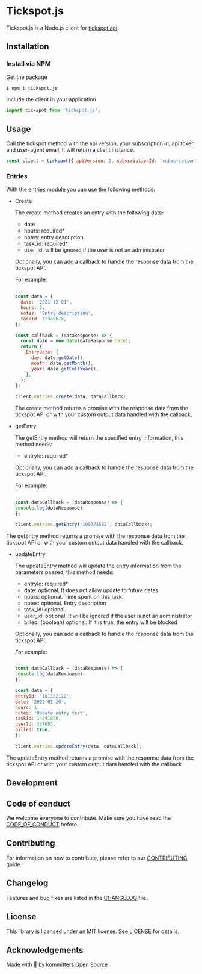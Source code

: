 # Tickspot.js
Tickspot.js is a Node.js client for [tickspot api](https://github.com/tick/tick-api).

## Installation

### Install via NPM
Get the package

```shell
$ npm i tickspot.js
```

Include the client in your application

```javascript
import tickspot from 'tickspot.js';
```
## Usage
Call the tickspot method with the api version, your subscription id, api token and user-agent email, it will return a client instance.

```javascript
const client = tickspot({ apiVersion: 2, subscriptionId: 'subscriptionId', apiToken: 'apiToken', agentEmail: 'agentEmail' })
```

### Entries
With the entries module you can use the following methods:
- Create

  The create method creates an entry with the following data:
  - date
  - hours: required*
  - notes: entry description
  - task_id: required*
  - user_id: will be ignored if the user is not an administrator

  Optionally, you can add a callback to handle the response data from the tickspot API.

  For example:
  ```javascript
  ...
  const data = {
    date: '2021-12-01',
    hours: 2,
    notes: 'Entry description',
    taskId: 12345678,
  };

  const callback = (dataResponse) => {
    const date = new Date(dataResponse.date);
    return {
      EntryDate: {
        day: date.getDate(),
        month: date.getMonth(),
        year: date.getFullYear(),
      },
    };
  };

  client.entries.create(data, dataCallback);
  ```
  The create method returns a promise with the response data from the tickspot API or with your custom output data handled with the callback.

- getEntry

   The getEntry method will return the specified entry information, this method needs:
  - entryId: required*

   Optionally, you can add a callback to handle the response data from the tickspot API.

   For example:
   ```javascript
  ...
  const dataCallback = (dataResponse) => {
   console.log(dataResponse);
   };

  client.entries.getEntry('100773532', dataCallback);
  ```
The getEntry method returns a promise with the response data from the tickspot API or with your custom output data handled with the callback.

- updateEntry

   The updateEntry method will update the entry information from the parameters passed, this method needs:
   - entryId: required*
   - date:  optional. It does not allow update to future dates
   - hours: optional. Time spent on this task.
   - notes: optional. Entry description
   - task_id: optional.
   - user_id: optional. It will be ignored if the user is not an administrator
   - billed: (boolean) optional. If it is true, the entry will be blocked

    Optionally, you can add a callback to handle the response data from the tickspot API.

     For example:
     ```javascript
  ...
  const dataCallback = (dataResponse) => {
     console.log(dataResponse);
   };

   const data = {
    entryId: '101152129',
    date: '2022-01-20',
    hours: 1,
    notes: 'Update entry test',
    taskId: 14541850,
    userId: 337683,
    billed: true,
  };

  client.entries.updateEntry(data, dataCallback);

 The updateEntry method returns a promise with the response data from the tickspot API or with your custom   output data handled with the callback.
## Development

## Code of conduct
We welcome everyone to contribute. Make sure you have read the [CODE_OF_CONDUCT][coc] before.

## Contributing
For information on how to contribute, please refer to our [CONTRIBUTING][contributing] guide.

## Changelog
Features and bug fixes are listed in the [CHANGELOG][changelog] file.

## License
This library is licensed under an MIT license. See [LICENSE][license] for details.

## Acknowledgements
Made with 💙 by [kommitters Open Source](https://kommit.co)

[license]: https://github.com/kommitters/tickspot.js/blob/main/LICENSE
[coc]: https://github.com/kommitters/tickspot.js/blob/main/CODE_OF_CONDUCT.md
[changelog]: https://github.com/kommitters/tickspot.js/blob/main/CHANGELOG.md
[contributing]: https://github.com/kommitters/tickspot.js/blob/main/CONTRIBUTING.md
